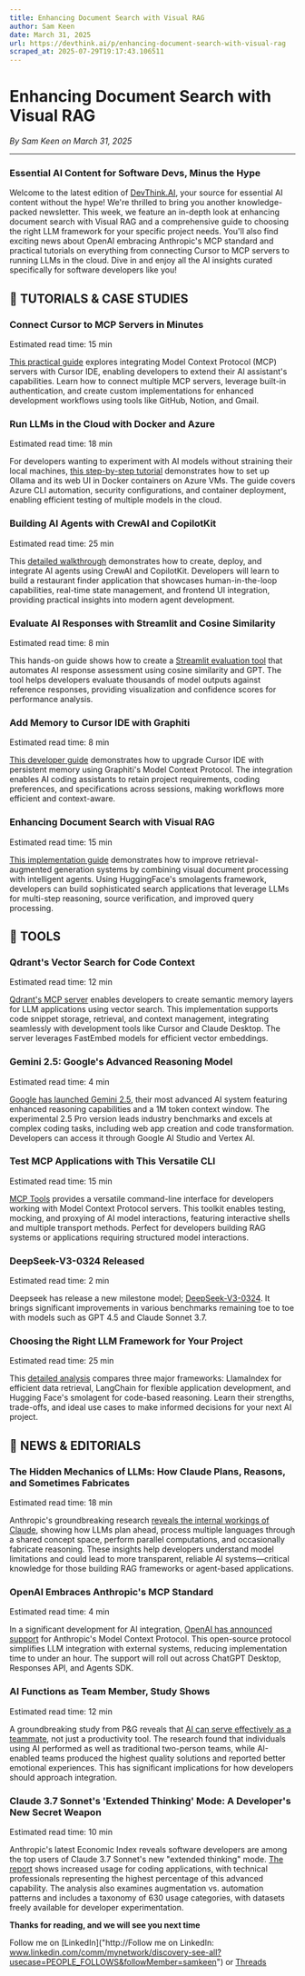 ```yaml
---
title: Enhancing Document Search with Visual RAG
author: Sam Keen
date: March 31, 2025
url: https://devthink.ai/p/enhancing-document-search-with-visual-rag
scraped_at: 2025-07-29T19:17:43.106511
---
```


# Enhancing Document Search with Visual RAG

*By Sam Keen on March 31, 2025*

---

### **Essential AI Content for Software Devs,** **Minus the Hype**

Welcome to the latest edition of [DevThink.AI]("https://DevThink.AI"), your source for essential AI content without the hype! We're thrilled to bring you another knowledge-packed newsletter. This week, we feature an in-depth look at enhancing document search with Visual RAG and a comprehensive guide to choosing the right LLM framework for your specific project needs. You'll also find exciting news about OpenAI embracing Anthropic's MCP standard and practical tutorials on everything from connecting Cursor to MCP servers to running LLMs in the cloud. Dive in and enjoy all the AI insights curated specifically for software developers like you!



## 📖 **TUTORIALS & CASE STUDIES**

### **Connect Cursor to MCP Servers in Minutes**

Estimated read time: 15 min



[This practical guide]("https://dev.to/composiodev/how-to-connect-cursor-to-100-mcp-servers-within-minutes-3h74") explores integrating Model Context Protocol (MCP) servers with Cursor IDE, enabling developers to extend their AI assistant's capabilities. Learn how to connect multiple MCP servers, leverage built-in authentication, and create custom implementations for enhanced development workflows using tools like GitHub, Notion, and Gmail.

### **Run LLMs in the Cloud with Docker and Azure**

Estimated read time: 18 min

For developers wanting to experiment with AI models without straining their local machines, [this step-by-step tutorial]("https://www.freecodecamp.org/news/host-llms-locally-in-docker-on-azure/") demonstrates how to set up Ollama and its web UI in Docker containers on Azure VMs. The guide covers Azure CLI automation, security configurations, and container deployment, enabling efficient testing of multiple models in the cloud.

### **Building AI Agents with CrewAI and CopilotKit**

Estimated read time: 25 min



This [detailed walkthrough]("https://dev.to/copilotkit/how-to-build-full-stack-ai-agents-crewai-copilotkit-1fn6?context=digest&utm_source=devthink.ai&utm_medium=referral&utm_campaign=enhancing-document-search-with-visual-rag") demonstrates how to create, deploy, and integrate AI agents using CrewAI and CopilotKit. Developers will learn to build a restaurant finder application that showcases human-in-the-loop capabilities, real-time state management, and frontend UI integration, providing practical insights into modern agent development.

### **Evaluate AI Responses with Streamlit and Cosine Similarity**

Estimated read time: 8 min



This hands-on guide shows how to create a [Streamlit evaluation tool]("https://pub.towardsai.net/streamlit-powered-automated-ai-response-evaluation-leverage-cosine-similarity-and-gpt-to-score-0fc5d5446ad7") that automates AI response assessment using cosine similarity and GPT. The tool helps developers evaluate thousands of model outputs against reference responses, providing visualization and confidence scores for performance analysis.

### **Add Memory to Cursor IDE with Graphiti**

Estimated read time: 8 min



[This developer guide]("https://www.getzep.com/blog/cursor-adding-memory-with-graphiti-mcp/") demonstrates how to upgrade Cursor IDE with persistent memory using Graphiti's Model Context Protocol. The integration enables AI coding assistants to retain project requirements, coding preferences, and specifications across sessions, making workflows more efficient and context-aware.

### **Enhancing Document Search with Visual RAG**

Estimated read time: 15 min



[This implementation guide]("https://huggingface.co/blog/paultltc/deepsearch-using-visual-rag") demonstrates how to improve retrieval-augmented generation systems by combining visual document processing with intelligent agents. Using HuggingFace's smolagents framework, developers can build sophisticated search applications that leverage LLMs for multi-step reasoning, source verification, and improved query processing.

##

## 🧰 **TOOLS**

### **Qdrant's Vector Search for Code Context**

Estimated read time: 12 min

[Qdrant's MCP server]("https://github.com/qdrant/mcp-server-qdrant") enables developers to create semantic memory layers for LLM applications using vector search. This implementation supports code snippet storage, retrieval, and context management, integrating seamlessly with development tools like Cursor and Claude Desktop. The server leverages FastEmbed models for efficient vector embeddings.

### **Gemini 2.5: Google's Advanced Reasoning Model**

Estimated read time: 4 min



[Google has launched Gemini 2.5]("https://blog.google/technology/google-deepmind/gemini-model-thinking-updates-march-2025/"), their most advanced AI system featuring enhanced reasoning capabilities and a 1M token context window. The experimental 2.5 Pro version leads industry benchmarks and excels at complex coding tasks, including web app creation and code transformation. Developers can access it through Google AI Studio and Vertex AI.

### **Test MCP Applications with This Versatile CLI**

Estimated read time: 15 min



[MCP Tools]("https://github.com/f/mcptools") provides a versatile command-line interface for developers working with Model Context Protocol servers. This toolkit enables testing, mocking, and proxying of AI model interactions, featuring interactive shells and multiple transport methods. Perfect for developers building RAG systems or applications requiring structured model interactions.

### **DeepSeek-V3-0324 Released**

Estimated read time: 2 min



Deepseek has release a new milestone model; [DeepSeek-V3-0324]("https://huggingface.co/deepseek-ai/DeepSeek-V3-0324"). It brings significant improvements in various benchmarks remaining toe to toe with models such as GPT 4.5 and Claude Sonnet 3.7.

### **Choosing the Right LLM Framework for Your Project**

Estimated read time: 25 min



This [detailed analysis]("https://towardsai.net/p/machine-learning/llamaindex-vs-langchain-vs-hugging-face-smolagent-a-comprehensive-comparison") compares three major frameworks: LlamaIndex for efficient data retrieval, LangChain for flexible application development, and Hugging Face's smolagent for code-based reasoning. Learn their strengths, trade-offs, and ideal use cases to make informed decisions for your next AI project.

## 📰 **NEWS & EDITORIALS**

### **The Hidden Mechanics of LLMs: How Claude Plans, Reasons, and Sometimes Fabricates**

Estimated read time: 18 min



Anthropic's groundbreaking research [reveals the internal workings of Claude]("https://www.anthropic.com/research/tracing-thoughts-language-model"), showing how LLMs plan ahead, process multiple languages through a shared concept space, perform parallel computations, and occasionally fabricate reasoning. These insights help developers understand model limitations and could lead to more transparent, reliable AI systems—critical knowledge for those building RAG frameworks or agent-based applications.

### **OpenAI Embraces Anthropic's MCP Standard**

Estimated read time: 4 min

In a significant development for AI integration, [OpenAI has announced support]("https://siliconangle.com/2025/03/27/openai-adds-support-anthropics-mcp-llm-connectivity-protocol/") for Anthropic's Model Context Protocol. This open-source protocol simplifies LLM integration with external systems, reducing implementation time to under an hour. The support will roll out across ChatGPT Desktop, Responses API, and Agents SDK.

### **AI Functions as Team Member, Study Shows**

Estimated read time: 12 min



A groundbreaking study from P&G reveals that [AI can serve effectively as a teammate]("https://open.substack.com/pub/oneusefulthing/p/the-cybernetic-teammate?r=6xi9d&utm_source=devthink.ai&utm_medium=referral&utm_campaign=enhancing-document-search-with-visual-rag"), not just a productivity tool. The research found that individuals using AI performed as well as traditional two-person teams, while AI-enabled teams produced the highest quality solutions and reported better emotional experiences. This has significant implications for how developers should approach integration.

### **Claude 3.7 Sonnet's 'Extended Thinking' Mode: A Developer's New Secret Weapon**

Estimated read time: 10 min



Anthropic's latest Economic Index reveals software developers are among the top users of Claude 3.7 Sonnet's new "extended thinking" mode. [The report]("https://www.anthropic.com/news/anthropic-economic-index-insights-from-claude-sonnet-3-7") shows increased usage for coding applications, with technical professionals representing the highest percentage of this advanced capability. The analysis also examines augmentation vs. automation patterns and includes a taxonomy of 630 usage categories, with datasets freely available for developer experimentation.

**Thanks for reading, and we will see you next time**

Follow me on [LinkedIn]("http://Follow me on LinkedIn: www.linkedin.com/comm/mynetwork/discovery-see-all?usecase=PEOPLE_FOLLOWS&followMember=samkeen") or [Threads](https://www.threads.net/@sam.keen"https://www.threads.net/@sam.keen")
